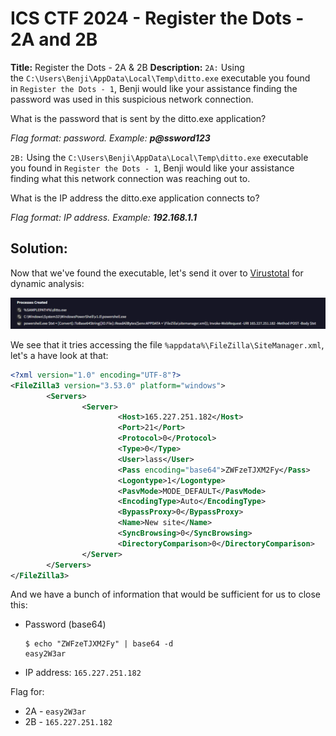 # ICS CTF 2024 - Register the Dots - 2A and 2B

**Title:** Register the Dots - 2A & 2B
**Description:** `2A:` Using the `C:\Users\Benji\AppData\Local\Temp\ditto.exe` executable you found in `Register the Dots - 1`, Benji would like your assistance finding the password was used in this suspicious network connection.  
  
What is the password that is sent by the ditto.exe application?  
  
_Flag format: password. Example: **p@ssword123**_

`2B:` Using the `C:\Users\Benji\AppData\Local\Temp\ditto.exe` executable you found in `Register the Dots - 1`, Benji would like your assistance finding what this network connection was reaching out to.  
  
What is the IP address the ditto.exe application connects to?  
  
_Flag format: IP address. Example: **192.168.1.1**_

## Solution:
Now that we've found the executable, let's send it over to [Virustotal](https://www.virustotal.com/gui/file/aed7837875c59c1d98a9dde8f05c3521e7ac53c5f940f57d333950cfe1792f71/behavior) for dynamic analysis:

![Image](https://github.com/xtasy94/CTFW/blob/main/ICS%20CTF%202024/Register%20the%20Dots/Files/ditto.png?raw=true)

We see that it tries accessing the file `%appdata%\FileZilla\SiteManager.xml`, let's a have look at that:
```xml
<?xml version="1.0" encoding="UTF-8"?>
<FileZilla3 version="3.53.0" platform="windows">
        <Servers>
                <Server>
                        <Host>165.227.251.182</Host>
                        <Port>21</Port>
                        <Protocol>0</Protocol>
                        <Type>0</Type>
                        <User>lass</User>
                        <Pass encoding="base64">ZWFzeTJXM2Fy</Pass>
                        <Logontype>1</Logontype>
                        <PasvMode>MODE_DEFAULT</PasvMode>
                        <EncodingType>Auto</EncodingType>
                        <BypassProxy>0</BypassProxy>
                        <Name>New site</Name>
                        <SyncBrowsing>0</SyncBrowsing>
                        <DirectoryComparison>0</DirectoryComparison>
                </Server>
        </Servers>
</FileZilla3>
```

And we have a bunch of information that would be sufficient for us to close this:
- Password (base64)
	```
	$ echo "ZWFzeTJXM2Fy" | base64 -d
	easy2W3ar
	```
- IP address: `165.227.251.182`

Flag for:
- 2A - `easy2W3ar`
- 2B - `165.227.251.182`
